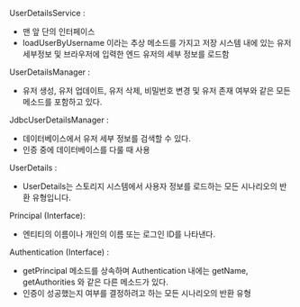 
UserDetailsService : 
- 맨 앞 단의 인터페이스
- loadUserByUsername 이라는 추상 메소드를 가지고 저장 시스템 내에 있는 유저 세부정보 및 브라우저에 입력한 엔드 유저의 세부 정보를 로드함

UserDetailsManager :
- 유저 생성, 유저 업데이트, 유저 삭제, 비밀번호 변경 및 유저 존재 여부와 같은 모든 메소드를 포함하고 있다.

JdbcUserDetailsManager :
- 데이터베이스에서 유저 세부 정보를 검색할 수 있다.
- 인증 중에 데이터베이스를 다룰 때 사용

UserDetails :
- UserDetails는 스토리지 시스템에서 사용자 정보를 로드하는 모든 시나리오의 반환 유형입니다.


Principal (Interface):
- 엔티티의 이름이나 개인의 이름 또는 로그인 ID를 나타낸다.

Authentication (Interface) :
- getPrincipal 메소드를 상속하며 Authentication 내에는 getName, getAuthorities 와 같은 다른 메소드가 있다.
- 인증이 성공했는지 여부를 결정하려고 하는 모든 시나리오의 반환 유형